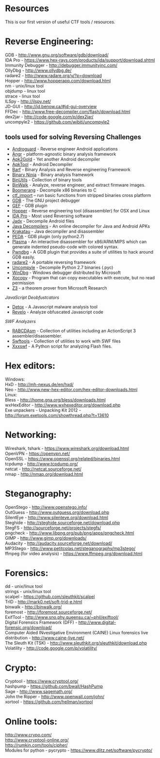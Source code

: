 # Resources<br>

This is our first version of useful CTF tools  / resources. 

# Reverse Engineering:<br>
GDB - http://www.gnu.org/software/gdb/download/<br>
IDA Pro - https://www.hex-rays.com/products/ida/support/download.shtml<br>
Immunity Debugger - http://debugger.immunityinc.com/<br>
OllyDbg - http://www.ollydbg.de/<br>
radare2 - http://www.radare.org/y/?p=download<br>
Hopper - http://www.hopperapp.com/download.html<br>
nm - unix/linux tool<br>
objdump - linux tool<br>
strace - linux tool<br>
ILSpy - http://ilspy.net/<br>
JD-GUI - http://jd.benow.ca/#jd-gui-overview<br>
FFDec - http://www.free-decompiler.com/flash/download.html<br>
dex2jar - http://code.google.com/p/dex2jar/<br>
uncompyle2 - https://github.com/wibiti/uncompyle2<br>

## tools used for solving Reversing Challenges 

- [Androguard](https://github.com/androguard/androguard) - Reverse engineer Android applications
- [Angr](https://github.com/angr/angr) - platform-agnostic binary analysis framework
- [Apk2Gold](https://github.com/lxdvs/apk2gold) - Yet another Android decompiler
- [ApkTool](http://ibotpeaches.github.io/Apktool/) - Android Decompiler
- [Barf](https://github.com/programa-stic/barf-project) - Binary Analysis and Reverse engineering Framework
- [Binary Ninja](https://binary.ninja/) - Binary analysis framework
- [BinUtils](http://www.gnu.org/software/binutils/binutils.html) - Collection of binary tools
- [BinWalk](https://github.com/devttys0/binwalk) - Analyze, reverse engineer, and extract firmware images.
- [Boomerang](https://github.com/nemerle/boomerang) - Decompile x86 binaries to C
- [ctf_import](https://github.com/docileninja/ctf_import) – run basic functions from stripped binaries cross platform
- [GDB](https://www.gnu.org/software/gdb/) - The GNU project debugger
- [GEF](https://github.com/hugsy/gef) - GDB plugin
- [Hopper](http://www.hopperapp.com/) - Reverse engineering tool (disassembler) for OSX and Linux
- [IDA Pro](https://www.hex-rays.com/products/ida/) - Most used Reversing software
- [Jadx](https://github.com/skylot/jadx) - Decompile Android files
- [Java Decompilers](http://www.javadecompilers.com) - An online decompiler for Java and Android APKs
- [Krakatau](https://github.com/Storyyeller/Krakatau) - Java decompiler and disassembler
- [PEDA](https://github.com/longld/peda) - GDB plugin (only python2.7)
- [Plasma](https://github.com/joelpx/plasma) - An interactive disassembler for x86/ARM/MIPS which can generate indented pseudo-code with colored syntax.
- [Pwndbg](https://github.com/pwndbg/pwndbg) - A GDB plugin that provides a suite of utilities to hack around GDB easily. 
- [radare2](https://github.com/radare/radare2) - A portable reversing framework
- [Uncompyle](https://github.com/gstarnberger/uncompyle) - Decompile Python 2.7 binaries (.pyc)
- [WinDbg](http://www.windbg.org/) - Windows debugger distributed by Microsoft
- [Xocopy](http://reverse.lostrealm.com/tools/xocopy.html) - Program that can copy executables with execute, but no read permission
- [Z3](https://github.com/Z3Prover/z3) - a theorem prover from Microsoft Research

*JavaScript Deobfustcators*

- [Detox](http://relentless-coding.org/projects/jsdetox/install) - A Javascript malware analysis tool
- [Revelo](http://www.kahusecurity.com/tools/Revelo_v0.6.zip) - Analyze obfuscated Javascript code

*SWF Analyzers*
- [RABCDAsm](https://github.com/CyberShadow/RABCDAsm) - Collection of utilities including an ActionScript 3 assembler/disassembler.
- [Swftools](http://www.swftools.org/) - Collection of utilities to work with SWF files
- [Xxxswf](https://bitbucket.org/Alexander_Hanel/xxxswf) -  A Python script for analyzing Flash files.


# Hex editors:<br>
Windows:<br>
HxD - http://mh-nexus.de/en/hxd/<br>
Neo - http://www.new-hex-editor.com/hex-editor-downloads.html<br>
Linux:<br>
Bless - http://home.gna.org/bless/downloads.html<br>
wxHexEditor - http://www.wxhexeditor.org/download.php<br>
Exe unpackers - Unpacking Kit 2012 - http://forum.exetools.com/showthread.php?t=13610<br>

# Networking:<br>
Wireshark, tshark - https://www.wireshark.org/download.html<br>
OpenVPN - https://openvpn.net/<br>
OpenSSL - https://www.openssl.org/related/binaries.html<br>
tcpdump - http://www.tcpdump.org/<br>
netcat - http://netcat.sourceforge.net/<br>
nmap - http://nmap.org/download.html<br>

# Steganography:<br>
OpenStego - http://www.openstego.info/<br>
OutGuess - http://www.outguess.org/download.php<br>
SilentEye - http://www.silenteye.org/download.html<br>
Steghide - http://steghide.sourceforge.net/download.php<br>
StegFS - http://sourceforge.net/projects/stegfs/<br>
pngcheck - http://www.libpng.org/pub/png/apps/pngcheck.html<br>
GIMP - http://www.gimp.org/downloads/<br>
Audacity - http://audacity.sourceforge.net/download/<br>
MP3Stego - http://www.petitcolas.net/steganography/mp3stego/<br>
ffmpeg (for video analysis) - https://www.ffmpeg.org/download.html<br>

# Forensics:<br>
dd - unix/linux tool<br>
strings - unix/linux tool<br>
scalpel - https://github.com/sleuthkit/scalpel<br>
TrID - http://mark0.net/soft-trid-e.html<br>
binwalk - http://binwalk.org/<br>
foremost - http://foremost.sourceforge.net/<br>
ExifTool - http://www.sno.phy.queensu.ca/~phil/exiftool/<br>
Digital Forensics Framework (DFF) - http://www.digital-forensic.org/download/<br>
Computer Aided INvestigative Environment (CAINE) Linux forensics live distribution - http://www.caine-live.net/<br>
The Sleuth Kit (TSK) - http://www.sleuthkit.org/sleuthkit/download.php<br>
Volatility - http://code.google.com/p/volatility/<br>


# Crypto:<br>
Cryptool - https://www.cryptool.org/<br>
hashpump - https://github.com/bwall/HashPump<br>
Sage - http://www.sagemath.org/<br>
John the Ripper - http://www.openwall.com/john/<br>
xortool - https://github.com/hellman/xortool<br>
# Online tools:<br>
http://www.crypo.com/<br>
http://www.cryptool-online.org/<br>
http://rumkin.com/tools/cipher/<br>
Modules for python - pycrypto - https://www.dlitz.net/software/pycrypto/<br>

